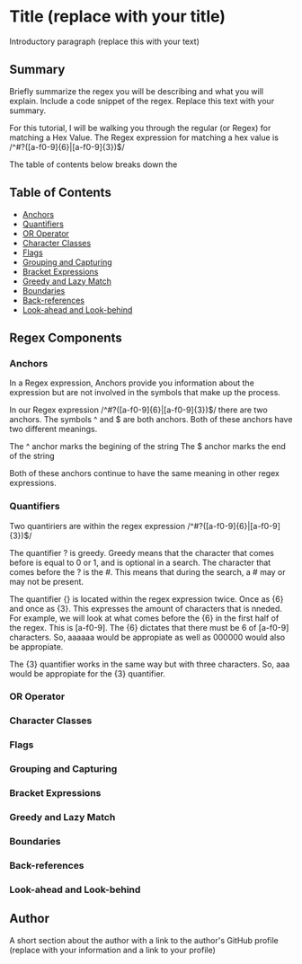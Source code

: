 # Title (replace with your title)

Introductory paragraph (replace this with your text)

## Summary

Briefly summarize the regex you will be describing and what you will explain. Include a code snippet of the regex. Replace this text with your summary.

For this tutorial, I will be walking you through the regular (or Regex) for matching a Hex Value. The Regex expression for matching a hex value is /^#?([a-f0-9]{6}|[a-f0-9]{3})$/

The table of contents below breaks down the 

## Table of Contents

- [Anchors](#anchors)
- [Quantifiers](#quantifiers)
- [OR Operator](#or-operator)
- [Character Classes](#character-classes)
- [Flags](#flags)
- [Grouping and Capturing](#grouping-and-capturing)
- [Bracket Expressions](#bracket-expressions)
- [Greedy and Lazy Match](#greedy-and-lazy-match)
- [Boundaries](#boundaries)
- [Back-references](#back-references)
- [Look-ahead and Look-behind](#look-ahead-and-look-behind)

## Regex Components

### Anchors
In a Regex expression, Anchors provide you information about the expression but are not involved in the symbols that make up the process. 

In our Regex expression /^#?([a-f0-9]{6}|[a-f0-9]{3})$/ there are two anchors. The symbols ^ and $ are both anchors. Both of these anchors have two different meanings. 

The ^ anchor marks the begining of the string
The $ anchor marks the end of the string

Both of these anchors continue to have the same meaning in other regex expressions.

### Quantifiers

Two quantiriers are within the regex expression /^#?([a-f0-9]{6}|[a-f0-9]{3})$/

The quantifier ? is greedy. Greedy means that the character that comes before is equal to 0 or 1, and is optional in a search. The character that comes before the ? is the #. This means that during the search, a # may or may not be present.

The quantifier {} is located within the regex expression twice. Once as {6} and once as {3}. This expresses the amount of characters that is nneded. For example, we will look at what comes before the {6} in the first half of the regex. This is [a-f0-9]. The {6} dictates that there must be 6 of [a-f0-9] characters. So, aaaaaa would be appropiate as well as 000000 would also be appropiate. 

The {3} quantifier works in the same way but with three characters. So, aaa would be appropiate for the {3} quantifier. 

### OR Operator

### Character Classes

### Flags

### Grouping and Capturing

### Bracket Expressions

### Greedy and Lazy Match

### Boundaries

### Back-references

### Look-ahead and Look-behind

## Author

A short section about the author with a link to the author's GitHub profile (replace with your information and a link to your profile)

